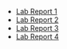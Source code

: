 * [Lab Report 1](lab-report-1-week-2.md)
* [Lab Report 2](lab-report-2-week-4.md)
* [Lab Report 3](lab-report-3-week-6.md)
* [Lab Report 4](lab-report-3-week-8.md)